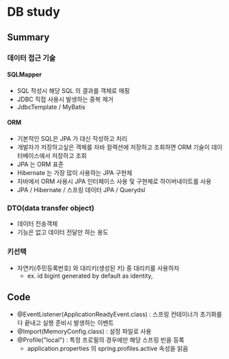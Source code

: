 # DB study
## Summary
### 데이터 접근 기술
#### SQLMapper
* SQL 작성시 해당 SQL 의 결과를 객체로 매핑
* JDBC 직접 사용시 발생하는 중복 제거
* JdbcTemplate / MyBatis
#### ORM
* 기본적인 SQL은 JPA 가 대신 작성하고 처리
* 개발자가 저장하고싶은 객체를 자바 컬렉션에 저장하고 조회하면 ORM 기술이 데이터베이스에서 저장하고 조회
* JPA 는 ORM 표준
* Hibernate 는 가장 많이 사용하는 JPA 구현체
* 자바에서 ORM 사용시 JPA 인터페이스 사용 및 구현체로 하이버네이트를 사용
* JPA / Hibernate / 스프링 데이터 JPA / Querydsl

### DTO(data transfer object)
* 데이터 전송객체
* 기능은 없고 데이터 전달만 하는 용도

### 키선택
* 자연키(주민등록번호) 와 대리키(생성된 키) 중 대리키를 사용하자 
  * ex. id bigint generated by default as identity,

## Code
* @EventListener(ApplicationReadyEvent.class) : 스프링 컨테이너가 초기화를 다 끝내고 실행 준비시 발생하는 이벤트
* @Import(MemoryConfig.class) : 설정 파일로 사용
* @Profile("local") : 특정 프로필의 경우에만 해당 스프링 빈을 등록
  * application.properties 의 spring.profiles.active 속성을 읽음